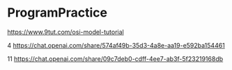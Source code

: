 # ProgramPractice
https://www.9tut.com/osi-model-tutorial

4
https://chat.openai.com/share/574af49b-35d3-4a8e-aa19-e592ba154461

11
https://chat.openai.com/share/09c7deb0-cdff-4ee7-ab3f-5f23219168db
